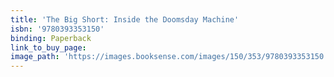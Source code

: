 ```yaml
---
title: 'The Big Short: Inside the Doomsday Machine'
isbn: '9780393353150'
binding: Paperback
link_to_buy_page:
image_path: 'https://images.booksense.com/images/150/353/9780393353150.jpg'
---
```



